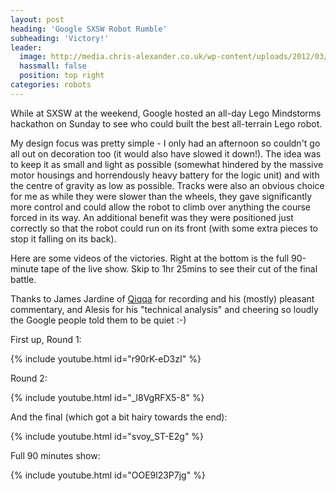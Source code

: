 ```yaml
---
layout: post
heading: 'Google SXSW Robot Rumble'
subheading: 'Victory!'
leader:
  image: http://media.chris-alexander.co.uk/wp-content/uploads/2012/03/robot1.jpg
  hassmall: false
  position: top right
categories: robots
---
```


While at SXSW at the weekend, Google hosted an all-day Lego Mindstorms hackathon on Sunday to see who could built the best all-terrain Lego robot.

My design focus was pretty simple - I only had an afternoon so couldn't go all out on decoration too (it would also have slowed it down!). The idea was to keep it as small and light as possible (somewhat hindered by the massive motor housings and horrendously heavy battery for the logic unit) and with the centre of gravity as low as possible. Tracks were also an obvious choice for me as while they were slower than the wheels, they gave significantly more control and could allow the robot to climb over anything the course forced in its way. An additional benefit was they were positioned just correctly so that the robot could run on its front (with some extra pieces to stop it falling on its back).

Here are some videos of the victories. Right at the bottom is the full 90-minute tape of the live show. Skip to 1hr 25mins to see their cut of the final battle.

Thanks to James Jardine of [Qiqqa](http://qiqqa.com) for recording and his (mostly) pleasant commentary, and Alesis for his "technical analysis" and cheering so loudly the Google people told them to be quiet :-)

First up, Round 1:

{% include youtube.html id="r90rK-eD3zI" %}

Round 2:

{% include youtube.html id="_l8VgRFX5-8" %}

And the final (which got a bit hairy towards the end):

{% include youtube.html id="svoy_ST-E2g" %}

Full 90 minutes show:

{% include youtube.html id="OOE9l23P7jg" %}
